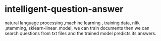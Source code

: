 # intelligent-question-answer
natural language processing ,machine learning , training data, nltk ,stemming, sklearn-linear_model, we can train documents then we can search questions from txt files and the trained model predicts its answers.
